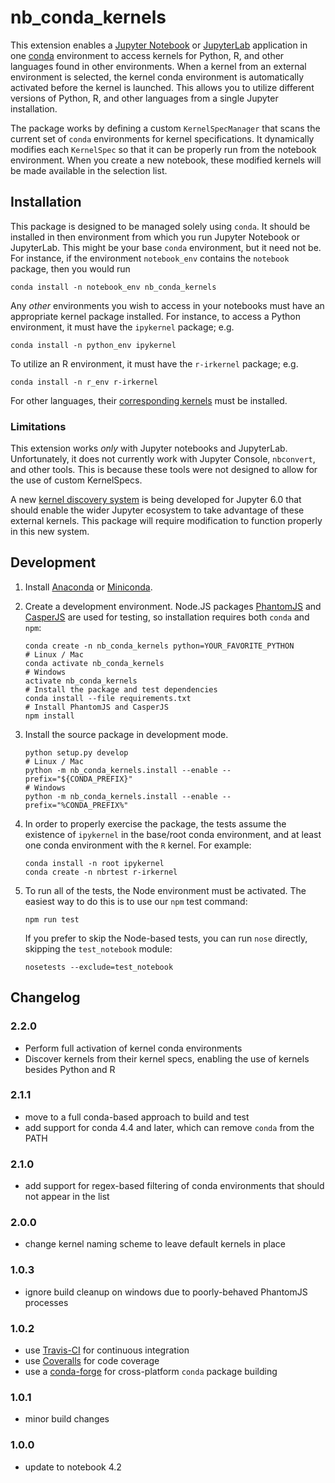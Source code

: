 # nb_conda_kernels
This extension enables a [Jupyter Notebook](http://jupyter.org)
or [JupyterLab](https://jupyterlab.readthedocs.io/en/stable/)
application in one [conda](https://conda.io/docs/)
environment to access kernels for Python, R, and other languages
found in other environments. When a kernel from an external environment is selected, the kernel conda environment is
automatically activated before the kernel is launched. 
This allows you to utilize different versions of Python, R,
and other languages from a single Jupyter installation.

The package works by defining a custom `KernelSpecManager` that 
scans the current set of `conda` environments for kernel
specifications. It dynamically modifies each `KernelSpec` 
so that it can be properly run from the notebook environment.
When you create a new notebook, these modified kernels
will be made available in the selection list.

## Installation

This package is designed to be managed solely using `conda`.
It should be installed in then environment from which
you run Jupyter Notebook or JupyterLab. This might be your base
`conda` environment, but it need not be. For instance,
if the environment `notebook_env` contains the `notebook`
package, then you would run
```shell
conda install -n notebook_env nb_conda_kernels
```
Any _other_ environments you wish to access in your
notebooks must have an appropriate kernel
package installed. For instance, to access a Python
environment, it must have the `ipykernel` package; e.g.
```shell
conda install -n python_env ipykernel
```
To utilize an R environment, it must have the `r-irkernel` package; e.g.
```shell
conda install -n r_env r-irkernel
```
For other languages, their [corresponding kernels](https://github.com/jupyter/jupyter/wiki/Jupyter-kernels)
must be installed.

### Limitations

This extension works _only_ with Jupyter notebooks and
JupyterLab. Unfortunately, it does not currently work with
Jupyter Console, `nbconvert`, and other tools. This is because
these tools were not designed to allow for the use of custom
KernelSpecs.

A new [kernel discovery system](https://jupyter-client.readthedocs.io/en/latest/kernel_providers.html)
is being developed for Jupyter 6.0 that should enable the
wider Jupyter ecosystem to take advantage of these external
kernels. This package will require modification to
function properly in this new system.


## Development

1. Install [Anaconda](https://www.anaconda.com/download/) or
   [Miniconda](https://conda.io/miniconda.html).

2. Create a development environment. Node.JS packages
   [PhantomJS](http://phantomjs.org) and
   [CasperJS](http://casperjs.org) are used for testing,
   so installation requires both `conda` and `npm`:
   ```shell
   conda create -n nb_conda_kernels python=YOUR_FAVORITE_PYTHON
   # Linux / Mac
   conda activate nb_conda_kernels
   # Windows
   activate nb_conda_kernels
   # Install the package and test dependencies
   conda install --file requirements.txt
   # Install PhantomJS and CasperJS
   npm install
   ```

3. Install the source package in development mode.
   ```shell
   python setup.py develop
   # Linux / Mac
   python -m nb_conda_kernels.install --enable --prefix="${CONDA_PREFIX}"
   # Windows
   python -m nb_conda_kernels.install --enable --prefix="%CONDA_PREFIX%"
   ```

4. In order to properly exercise the package, the
   tests assume the existence of `ipykernel` in the
   base/root conda environment, and at least one conda
   environment with the `R` kernel. For example:
   ```shell
   conda install -n root ipykernel
   conda create -n nbrtest r-irkernel
   ```

5. To run all of the tests, the Node environment must be
   activated. The easiest way to do this is to use our
   `npm` test command:
   ```shell
   npm run test
   ```
   If you prefer to skip the Node-based tests, you can run
   `nose` directly, skipping the `test_notebook` module:
   ```
   nosetests --exclude=test_notebook
   ```

## Changelog

### 2.2.0
- Perform full activation of kernel conda environments
- Discover kernels from their kernel specs, enabling the use
  of kernels besides Python and R

### 2.1.1
- move to a full conda-based approach to build and test
- add support for conda 4.4 and later, which can remove `conda` from the PATH

### 2.1.0
- add support for regex-based filtering of conda environments that should not appear in the list

### 2.0.0
- change kernel naming scheme to leave default kernels in place

### 1.0.3
- ignore build cleanup on windows due to poorly-behaved PhantomJS processes

### 1.0.2
- use [Travis-CI](https://travis-ci.org/Anaconda-Platform/nb_conda_kernels) for continuous integration
- use [Coveralls](https://coveralls.io/github/Anaconda-Platform/nb_conda_kernels) for code coverage
- use a [conda-forge](https://github.com/conda-forge/nb_conda_kernels-feedstock) for cross-platform `conda` package building

### 1.0.1
- minor build changes

### 1.0.0
- update to notebook 4.2
